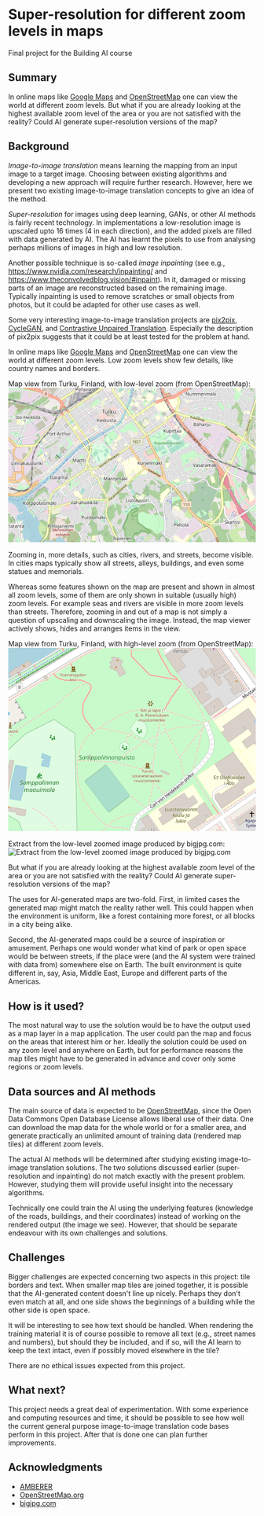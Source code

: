 
# Super-resolution for different zoom levels in maps

Final project for the Building AI course

## Summary

In online maps like [Google Maps](https://maps.google.com/) and
[OpenStreetMap](https://www.openstreetmap.org/) one can view the world at
different zoom levels. But what if you are already looking at the highest
available zoom level of the area or you are not satisfied with the reality?
Could AI generate super-resolution versions of the map?

## Background

_Image-to-image translation_ means learning the mapping from an input image to a
target image. Choosing between existing algorithms and developing a new approach
will require further research. However, here we present two existing
image-to-image translation concepts to give an idea of the method.

_Super-resolution_ for images using deep learning, GANs, or other AI methods is
fairly recent technology. In implementations a low-resolution image is upscaled
upto 16 times (4 in each direction), and the added pixels are filled with data
generated by AI. The AI has learnt the pixels to use from analysing perhaps
millions of images in high and low resolution.

Another possible technique is so-called _image inpainting_ (see e.g.,
https://www.nvidia.com/research/inpainting/ and
https://www.theconvolvedblog.vision/#inpaint). In it, damaged or missing parts of
an image are reconstructed based on the remaining image. Typically inpainting is
used to remove scratches or small objects from photos, but it could be adapted
for other use cases as well.

Some very interesting image-to-image translation projects are
[pix2pix](https://github.com/phillipi/pix2pix),
[CycleGAN](https://junyanz.github.io/CycleGAN/), and [Contrastive Unpaired
Translation](https://github.com/taesungp/contrastive-unpaired-translation).
Especially the description of pix2pix suggests that it could be at least tested
for the problem at hand.


In online maps like [Google Maps](https://maps.google.com/) and
[OpenStreetMap](https://www.openstreetmap.org/) one can view the world at
different zoom levels. Low zoom levels show few details, like country names and
borders.

Map view from Turku, Finland, with low-level zoom (from OpenStreetMap):
![Low-level zoom](./img/turku-2020-12-27-13-02-03.png)

Zooming in, more details, such as cities, rivers, and streets, become visible.
In cities maps typically show all streets, alleys, buildings, and even some
statues and memorials.

Whereas some features shown on the map are present and shown in almost all zoom
levels, some of them are only shown in suitable (usually high) zoom levels. For
example seas and rivers are visible in more zoom levels than streets. Therefore,
zooming in and out of a map is not simply a question of upscaling and
downscaling the image. Instead, the map viewer actively shows, hides and
arranges items in the view.

Map view from Turku, Finland, with high-level zoom (from OpenStreetMap):
![High-level zoom](./img/turku-2020-12-27-13-03-09.png)

Extract from the low-level zoomed image produced by bigjpg.com: ![Extract from
the low-level zoomed image produced by
bigjpg.com](./img/turku-2020-12-27-13-02-03-big-extract.jpg)

But what if you are already looking at the highest available zoom level of the
area or you are not satisfied with the reality? Could AI generate
super-resolution versions of the map?

The uses for AI-generated maps are two-fold. First, in limited cases the
generated map might match the reality rather well. This could happen when the
environment is uniform, like a forest containing more forest, or all blocks in a
city being alike.

Second, the AI-generated maps could be a source of inspiration or amusement.
Perhaps one would wonder what kind of park or open space would be between
streets, if the place were (and the AI system were trained with data from)
somewhere else on Earth. The built environment is quite different in, say, Asia,
Middle East, Europe and different parts of the Americas.


## How is it used?

The most natural way to use the solution would be to have the output used as a
map layer in a map application. The user could pan the map and focus on the
areas that interest him or her. Ideally the solution could be used on any zoom
level and anywhere on Earth, but for performance reasons the map tiles might
have to be generated in advance and cover only some regions or zoom levels.


## Data sources and AI methods

The main source of data is expected to be
[OpenStreetMap](https://www.openstreetmap.org/), since the Open Data Commons
Open Database License allows liberal use of their data. One can download the map
data for the whole world or for a smaller area, and generate practically an
unlimited amount of training data (rendered map tiles) at different zoom levels.

The actual AI methods will be determined after studying existing image-to-image
translation solutions. The two solutions discussed earlier (super-resolution and
inpainting) do not match exactly with the present problem. However, studying
them will provide useful insight into the necessary algorithms.

Technically one could train the AI using the underlying features (knowledge of
the roads, buildings, and their coordinates) instead of working on the rendered
output (the image we see). However, that should be separate endeavour with its own challenges and solutions.


## Challenges

Bigger challenges are expected concerning two aspects in this project: tile
borders and text. When smaller map tiles are joined together, it is possible
that the AI-generated content doesn't line up nicely. Perhaps they don't even
match at all, and one side shows the beginnings of a building while the other
side is open space.

It will be interesting to see how text should be handled. When rendering the
training material it is of course possible to remove all text (e.g., street
names and numbers), but should they be included, and if so, will the AI learn to
keep the text intact, even if possibly moved elsewhere in the tile?

There are no ethical issues expected from this project.


## What next?

This project needs a great deal of experimentation. With some experience and
computing resources and time, it should be possible to see how well the current
general purpose image-to-image translation code bases perform in this project.
After that is done one can plan further improvements.


## Acknowledgments

* [AMBERER](https://amberer.gitlab.io/papers_in_ai/img2img-translation.html)
* [OpenStreetMap.org](https://www.openstreetmap.org/)
* [bigjpg.com](https://bigjpg.com/)
